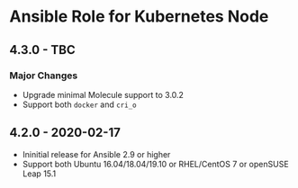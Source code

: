 # Ansible Role for Kubernetes Node

## 4.3.0 - TBC

### Major Changes

  - Upgrade minimal Molecule support to 3.0.2
  - Support both `docker` and `cri_o`

## 4.2.0 - 2020-02-17

  - Ininitial release for Ansible 2.9 or higher
  - Support both Ubuntu 16.04/18.04/19.10 or RHEL/CentOS 7 or openSUSE Leap 15.1
